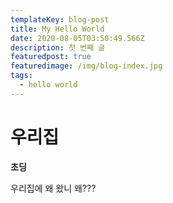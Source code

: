 ```yaml
---
templateKey: blog-post
title: My Hello World
date: 2020-08-05T03:50:49.566Z
description: 첫 번째 글
featuredpost: true
featuredimage: /img/blog-index.jpg
tags:
  - hello world
---
```

# 우리집

**초딩**

우리집에 왜  왔니 왜???